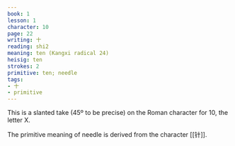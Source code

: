 ```yaml
---
book: 1
lesson: 1
character: 10
page: 22
writing: 十
reading: shi2
meaning: ten (Kangxi radical 24)
heisig: ten
strokes: 2
primitive: ten; needle
tags:
- 十
- primitive
---
```


This is a slanted take (45º to be precise) on the Roman character for 10, the letter X.

The primitive meaning of needle is derived from the character [[针]].
